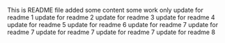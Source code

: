 This is README file
added some content
some work only
update for readme 1
update for readme 2
update for readme 3
update for readme 4
update for readme 5
update for readme 6
update for readme 7
update for readme 7
update for readme 7
update for readme 7
update for readme 8



